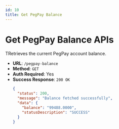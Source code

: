 ```yaml
---
id: 10
title: Get PegPay Balance
---
```


# Get PegPay Balance APIs

TRetrieves the current PegPay account balance.

- **URL**: `/pegpay-balance`
- **Method**: `GET`
- **Auth Required**: Yes
- **Success Response**: `200 OK`
  ```json
  {
    "status": 200,
    "message": "Balance fetched successfully",
    "data": {
      "balance": "99488.0000",
      "statusDescription": "SUCCESS"
    }
  }
  ```